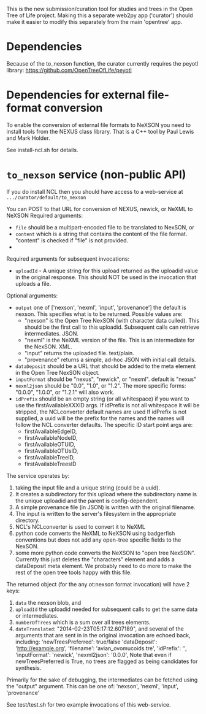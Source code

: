 This is the new submission/curation tool for studies and trees in the Open Tree of Life project. Making this a separate web2py app ('curator') should make it easier to modify this separately from the main 'opentree' app.

Dependencies
============
Because of the to_nexson function, the curator currently requires the peyotl library:
 https://github.com/OpenTreeOfLife/peyotl


Dependencies for external file-format conversion
================================================
To enable the conversion of external file formats to NeXSON you need to install tools
from the NEXUS class library. That is a C++ tool by Paul Lewis and Mark Holder.

See install-ncl.sh for details.

`to_nexson` service (non-public API)
====================================
If you do install NCL then you should have access to a web-service at `.../curator/default/to_nexson`

You can POST to that URL for conversion of NEXUS, newick, or NeXML to NeXSON
Required arguments:
  * `file` should be a multipart-encoded file to be translated to NexSON, or
  * `content` which is a string that contains the content of the file format. "content" is checked if "file" is not provided.
  * 
Required arguments for subsequent invocations:
  * `uploadId` - A unique string for this upload returned as  the uploadid value in the original response. This should NOT be used in the invocation that uploads a file.

Optional arguments:
  * `output` one of ['nexson', 'nexml', 'input', 'provenance'] the default is nexson. This specifies what is to be returned. Possible values are: 
    * "nexson" is the Open Tree NexSON (with character data culled). This should be the first call to this uploadid. Subsequent calls can retrieve intermediates. JSON.
    * "nexml" is the NeXML version of the file. This is an intermediate for the NexSON. XML.
    * "input" returns the uploaded file. text/plain.
    * "provenance" returns a simple, ad-hoc JSON with initial call details.
  * `dataDeposit` should be a URL that should be added to the meta element in the Open Tree NexSON object.
  * `inputFormat` should be "nexus", "newick", or "nexml". default is "nexus"
  * `nexml2json` should be "0.0", "1.0", or "1.2". The more specific forms: "0.0.0", "1.0.0", or "1.2.1" will also work.
  * `idPrefix` should be an empty string (or all whitespace) if you want to use the firstAvailableXXXID args.       If idPrefix is not all whitespace it will be stripped, 
        the NCLconverter default names are used
      If idPrefix is not supplied, a uuid will be the prefix for the 
        names and the names will follow the NCL converter defaults. The specific ID start point args are:
    * firstAvailableEdgeID,
    * firstAvailableNodeID,
    * firstAvailableOTUID,
    * firstAvailableOTUsID,
    * firstAvailableTreeID,
    * firstAvailableTreesID

The service operates by:
  1. taking the input file and a unique string (could be a uuid).
  2. It creates a subdirectory for this upload where the subdirectory name
      is the unique uploadid and the parent is config-dependent.
  3. A simple provenance file (in JSON) is written with the original filename.
  4. The input is written to the server's filesystem in the appropriate directory.
  5. NCL's NCLconverter is used to convert it to NeXML
  6. python code converts the NeXML to NeXSON using badgerfish conventions
        but does not add any open-tree specific fields to the NexSON.
  7. some more python code converts the NeXSON to "open tree NexSON". Currently this just deletes the "characters" element and adds a dataDeposit meta element. We probably need to do more to make the rest of the open tree tools happy with this file.

The returned object (for the any ot:nexson format invocation) will have 2 keys:
  1. `data` the nexson blob, and 
  2. `uploadId` the uploadid needed for subsequent calls to get the same data or intermediates.
  3. `numberOfTrees` which is a sum over all trees elements.
  4. `dateTranslated`: "2014-02-23T05:17:12.607189", 
and several of the arguments that are sent in in the original invocation 
are echoed back, including:
    'newTreesPreferred': true/false
    'dataDeposit': 'http://example.org', 
    'filename': 'avian_ovomucoids.tre', 
    'idPrefix': '', 
    'inputFormat': 'newick', 
    'nexml2json': '0.0.0', 
Note that even if newTreesPreferred is True, no trees are flagged as
being candidates for synthesis.

Primarily for the sake of debugging, the intermediates can be fetched using the "output" argument. This can be one of: 'nexson', 'nexml', 'input', 'provenance'

See test/test.sh for two example invocations of this web-service.
